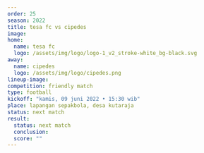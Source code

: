 ```yaml
---
order: 25
season: 2022
title: tesa fc vs cipedes
image: 
home:
  name: tesa fc
  logo: /assets/img/logo/logo-1_v2_stroke-white_bg-black.svg
away:
  name: cipedes
  logo: /assets/img/logo/cipedes.png
lineup-image:
competition: friendly match
type: football
kickoff: "kamis, 09 juni 2022 • 15:30 wib"
place: lapangan sepakbola, desa kutaraja
status: next match
result: 
  status: next match
  conclusion: 
  score: ""
---
```

